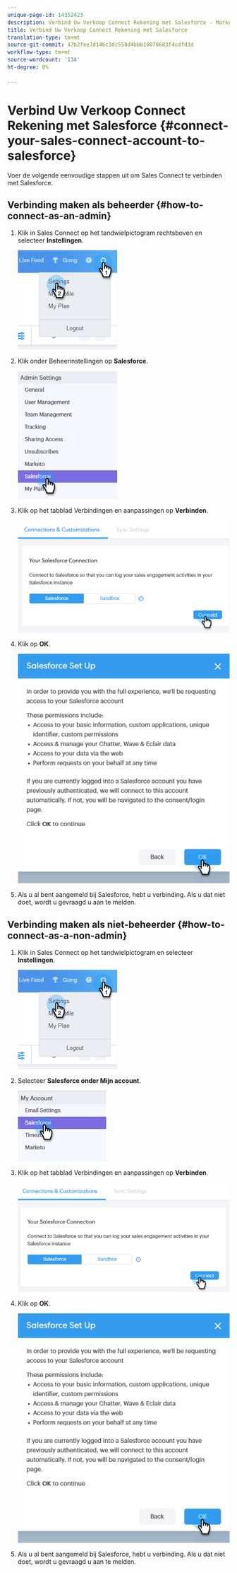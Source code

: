 ```yaml
---
unique-page-id: 14352423
description: Verbind Uw Verkoop Connect Rekening met Salesforce - Marketo Docs - de Documentatie van het Product
title: Verbind Uw Verkoop Connect Rekening met Salesforce
translation-type: tm+mt
source-git-commit: 47b2fee7d146c3dc558d4bbb10070683f4cdfd3d
workflow-type: tm+mt
source-wordcount: '134'
ht-degree: 0%

---
```



# Verbind Uw Verkoop Connect Rekening met Salesforce {#connect-your-sales-connect-account-to-salesforce}

Voer de volgende eenvoudige stappen uit om Sales Connect te verbinden met Salesforce.

## Verbinding maken als beheerder {#how-to-connect-as-an-admin}

1. Klik in Sales Connect op het tandwielpictogram rechtsboven en selecteer **Instellingen**.

   ![](assets/one.png)

1. Klik onder Beheerinstellingen op **Salesforce**.

   ![](assets/six.png)

1. Klik op het tabblad Verbindingen en aanpassingen op **Verbinden**.

   ![](assets/seven.png)

1. Klik op **OK**.

   ![](assets/four.png)

1. Als u al bent aangemeld bij Salesforce, hebt u verbinding. Als u dat niet doet, wordt u gevraagd u aan te melden.

## Verbinding maken als niet-beheerder {#how-to-connect-as-a-non-admin}

1. Klik in Sales Connect op het tandwielpictogram en selecteer **Instellingen**.

   ![](assets/one.png)

1. Selecteer **Salesforce onder Mijn account**.

   ![](assets/two.png)

1. Klik op het tabblad Verbindingen en aanpassingen op **Verbinden**.

   ![](assets/three.png)

1. Klik op **OK**.

   ![](assets/four.png)

1. Als u al bent aangemeld bij Salesforce, hebt u verbinding. Als u dat niet doet, wordt u gevraagd u aan te melden.

